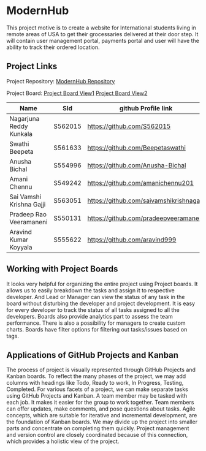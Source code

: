 # ModernHub
This project motive is to create a website for International students living in remote areas of USA to get their grocessaries delivered at their door step. It will contain user management portal, payments portal and user will have the ability to track their ordered  location.


## Project Links
Project Repository: [ModernHub Repository](https://github.com/S562015/ModernHub)

Project Board: [Project Board View1](https://github.com/users/S562015/projects/1/views/1)  [Project Board View2](https://github.com/users/S562015/projects/1/views/2)

|Name|SId|github Profile link|
|---|---|---|
|Nagarjuna Reddy Kunkala | S562015 | https://github.com/S562015 |
|Swathi Beepeta | S561633 | https://github.com/Beepetaswathi |
|Anusha Bichal | S554996 | https://github.com/Anusha-Bichal |
|Amani Chennu | S549242 | https://github.com/amanichennu201 |
|Sai Vamshi Krishna Gajji | S563051 | https://github.com/saivamshikrishnagajji |
|Pradeep Rao Veeramaneni | S550131 | https://github.com/pradeepveeramaneni |
|Aravind Kumar Koyyala | S555622 | https://github.com/aravind999 |

## Working with Project Boards
It looks very helpful for organizing the entire project using Project boards. It allows us to easily breakdown the tasks and assign it to respective developer. And Lead or Manager can view the status of any task in the board without disturbing the developer and project development. It is easy for every developer to track the status of all tasks assigned to all the developers.
Boards also provide analytics part to assess the team performance. There is also a possibility for managers to create custom charts. Boards have filter options for filtering out tasks/issues based on tags.

## Applications of GitHub Projects and Kanban
The process of project is visually represented through GitHub Projects and Kanban boards. To reflect the many phases of the project, we may add columns with headings like Todo, Ready to work, In Progress, Testing, Completed. For various facets of a project, we can make separate tasks using GitHub Projects and Kanban. A team member may be tasked with each job. It makes it easier for the group to work together. Team members can offer updates, make comments, and pose questions about tasks. Agile concepts, which are suitable for iterative and incremental development, are the foundation of Kanban boards. 
We may divide up the project into smaller parts and concentrate on completing them quickly. Project management and version control are closely coordinated because of this connection, which provides a holistic view of the project.
